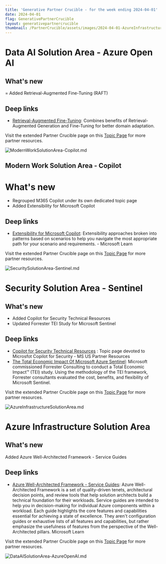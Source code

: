 ```yaml
---
title: 'Generative Partner Crucible - for the week ending 2024-04-01'
date: 2024-04-01
flag: GenerativePartnerCrucible
layout: generativepartnercrucible
thumbnail: /PartnerCrucible/assets/images/2024-04-01-AzureInfrastructureSolutionArea.md-image.png
---
```


# Data AI Solution Area - Azure Open AI

## What's new

= Added Retrieval-Augmented Fine-Tuning (RAFT)

## Deep links

- [Retrieval-Augmented Fine-Tuning](https://techcommunity.microsoft.com/t5/ai-ai-platform-blog/raft-a-new-way-to-teach-llms-to-be-better-at-rag/ba-p/4084674): Combines benefits of Retrieval-Augmented Generation and Fine-Tuning for better domain adaptation.

Visit the extended Partner Crucible page on this [Topic Page](https://lagimik.github.io/PartnerCrucible/DataAISolutionArea-AzureOpenAI) for more partner resources.

![ ModernWorkSolutionArea-Copilot.md ]( /PartnerCrucible/assets/images/2024-04-01-ModernWorkSolutionArea-Copilot.md-image.png )

## Modern Work Solution Area - Copilot

# What's new

- Regrouped M365 Copilot under its own dedicated topic page
- Added  Extensibility for Microsoft Copilot
 
## Deep links

- [Extensibility for Microsoft Copilot](https://learn.microsoft.com/en-us/microsoft-cloud/dev/copilot/isv-extensibility-story): Extensibility approaches broken into patterns based on scenarios to help you navigate the most appropriate path for your scenario and requirements. - Microsoft Learn
  
Visit the extended Partner Crucible page on this [Topic Page](https://lagimik.github.io/PartnerCrucible/ModernWorkSolutionArea-Copilot) for more partner resources.

![ SecuritySolutionArea-Sentinel.md ]( /PartnerCrucible/assets/images/2024-04-01-SecuritySolutionArea-Sentinel.md-image.png )

# Security Solution Area - Sentinel

## What's new

- Added Copilot for Security Technical Resources
- Updated Forrester TEI Study for Microsoft Sentinel
 
## Deep links

- [Copilot for Security Technical Resources](https://microsoft.github.io/PartnerResources/skilling/microsoft-security-academy/microsoft-security-copilot) : Topic page devoted to Microsfot Copilot for Security - MS US Partner Resources 
- [The Total Economic Impact Of Microsoft Azure Sentinel](https://www.microsoft.com/en-us/security/blog/2024/03/19/microsoft-sentinel-delivered-234-roi-according-to-new-forrester-study/): Microsoft commissioned Forrester Consulting to conduct a Total Economic Impact™ (TEI) study. Using the methodology of the TEI framework, Forrester consultants evaluated the cost, benefits, and flexibility of Microsoft Sentinel.

Visit the extended Partner Crucible page on this [Topic Page](https://lagimik.github.io/PartnerCrucible/SecuritySolutionArea-Sentinel) for more partner resources.

![ AzureInfrastructureSolutionArea.md ]( /PartnerCrucible/assets/images/2024-04-01-AzureInfrastructureSolutionArea.md-image.png )

# Azure Infrastructure Solution Area

## What's new

Added Azure Well-Architected Framework - Service Guides

## Deep links

- [Azure Well-Architected Framework - Service Guides](https://learn.microsoft.com/en-us/azure/well-architected/service-guides/?product=popular): Azure Well-Architected Framework is a set of quality-driven tenets, architectural decision points, and review tools that help solution architects build a technical foundation for their workloads. Service guides are intended to help you in decision-making for individual Azure components within a workload. Each guide highlights the core features and capabilities essential for achieving a state of excellence. They aren't configuration guides or exhaustive lists of all features and capabilities, but rather emphasize the usefulness of features from the perspective of the Well-Architected pillars. Microsoft Learn

Visit the extended Partner Crucible page on this [Topic Page](https://lagimik.github.io/PartnerCrucible/AzureInfrastructureSolutionArea) for more partner resources.

![ DataAISolutionArea-AzureOpenAI.md ]( /PartnerCrucible/assets/images/2024-04-01-DataAISolutionArea-AzureOpenAI.md-image.png )